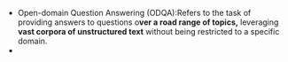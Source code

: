 - Open-domain Question Answering (ODQA):Refers to the task of providing answers to questions o**ver a road range of topics,** leveraging **vast corpora of unstructured text** without being restricted to a specific domain.
-
